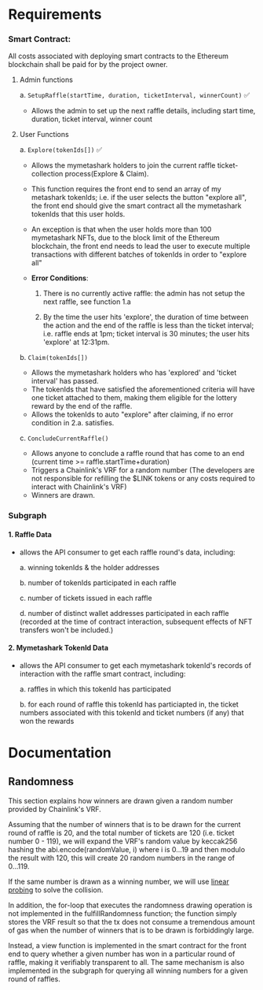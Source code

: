 # Requirements

### Smart Contract:

All costs associated with deploying smart contracts to the Ethereum blockchain shall be paid for by the project owner.

1. Admin functions

    a. ```SetupRaffle(startTime, duration, ticketInterval, winnerCount)``` :white_check_mark:
    - Allows the admin to set up the next raffle details, including start time, duration, ticket interval, winner count
2. User Functions 

    a. ```Explore(tokenIds[])``` :white_check_mark:

    - Allows the mymetashark holders to join the current raffle ticket-collection process(Explore & Claim). 
    
    - This function requires the front end to send an array of my metashark tokenIds; i.e. if the user selects the button "explore all", the front end should give the smart contract all the mymetashark tokenIds that this user holds. 
    - An exception is that when the user holds more than 100 mymetashark NFTs,
        due to the block limit of the Ethereum blockchain, the front end needs to lead the user to execute multiple transactions with different batches of tokenIds in order to "explore all"
    - <strong>Error Conditions</strong>:
        1. There is no currently active raffle: the admin has not setup the next raffle, see function 1.a
        
        2. By the time the user hits 'explore', the duration of time between the action and the end of the raffle is less than the ticket interval; i.e. raffle ends at 1pm; ticket interval is 30 minutes; the user hits 'explore' at 12:31pm. 

    b. ```Claim(tokenIds[])```

    - Allows the mymetashark holders who has 'explored' and 'ticket interval' has passed. 
    - The tokenIds that have satisfied the aforementioned criteria will have one ticket attached to them, making them eligible for the lottery reward by the end of the raffle.
    - Allows the tokenIds to auto "explore" after claiming, if no error condition in 2.a. satisfies.

    c. ```ConcludeCurrentRaffle()```

    - Allows anyone to conclude a raffle round that has come to an end (current time >= raffle.startTime+duration)
    - Triggers a Chainlink's VRF for a random number (The developers are not responsible for refilling the $LINK tokens or any costs required to interact with Chainlink's VRF)
    - Winners are drawn.

### Subgraph

#### 1. Raffle Data

- allows the API consumer to get each raffle round's data, including:

    a. winning tokenIds & the holder addresses 

    b. number of tokenIds participated in each raffle

    c. number of tickets issued in each raffle

    d. number of distinct wallet addresses participated in each raffle (recorded at the time of contract interaction, subsequent effects of NFT transfers won't be included.)

#### 2. Mymetashark TokenId Data  
- allows the API consumer to get each mymetashark tokenId's records of interaction with the raffle smart contract, including: 

    a. raffles in which this tokenId has participated

    b. for each round of raffle this tokenId has particiapted in, the ticket numbers associated with this tokenId and ticket numbers (if any) that won the rewards
    
        
        
# Documentation

## Randomness

This section explains how winners are drawn given a random number provided by Chainlink's VRF.

Assuming that the number of winners that is to be drawn for the current round of raffle is 20, and the total number of tickets are 120 (i.e. ticket number 0 - 119), we will expand the VRF's random value by keccak256 hashing the abi.encode(randomValue, i) where i is 0...19 and then modulo the result with 120, this will create 20 random numbers in the range of 0...119.

If the same number is drawn as a winning number, we will use [linear probing](https://en.wikipedia.org/wiki/Linear_probing) to solve the collision.

In addition, the for-loop that executes the randomness drawing operation is not implemented in the fulfillRandomness function; the function simply stores the VRF result so that the tx does not consume a tremendous amount of gas when the number of winners that is to be drawn is forbiddingly large. 

Instead, a view function is implemented in the smart contract for the front end to query whether a given number has won in a particular round of raffle, making it verifiably transparent to all. The same mechanism is also implemented in the subgraph for querying all winning numbers for a given round of raffles.
